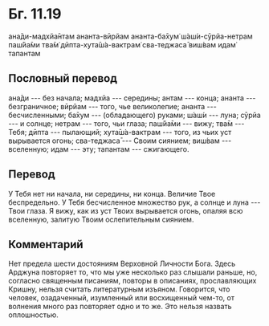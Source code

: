 # Бг. 11.19

ана̄ди-мадхйа̄нтам ананта-вӣрйам ананта-ба̄хум̇ ш́аш́и-сӯрйа-нетрам паш́йа̄ми
тва̄м̇ дӣпта-хута̄ш́а-вактрам̇ сва-теджаса̄ виш́вам идам̇ тапантам

## Пословный перевод

ана̄ди --- без начала; мадхйа --- середины; антам --- конца; ананта ---
безграничное; вӣрйам --- того, чье великолепие; ананта ---
бесчисленными; ба̄хум --- (обладающего) руками; ш́аш́и --- луна; сӯрйа ---
и солнце; нетрам --- того, чьи глаза; паш́йа̄ми --- вижу; тва̄м --- Тебя;
дӣпта --- пылающий; хута̄ш́а-вактрам --- того, из чьих уст вырывается
огонь; сва-теджаса̄ --- Своим сиянием; виш́вам --- вселенную; идам ---
эту; тапантам --- сжигающего.

## Перевод

У Тебя нет ни начала, ни середины, ни конца. Величие Твое беспредельно.
У Тебя бесчисленное множество рук, а солнце и луна --- Твои глаза. Я
вижу, как из уст Твоих вырывается огонь, опаляя всю вселенную, залитую
Твоим ослепительным сиянием.

## Комментарий

Нет предела шести достояниям Верховной Личности Бога. Здесь Арджуна
повторяет то, что мы уже несколько раз слышали раньше, но, согласно
священным писаниям, повторы в описаниях, прославляющих Кришну, нельзя
считать литературным изъяном. Говорится, что человек, озадаченный,
изумленный или восхищенный чем-то, от волнения много раз повторяет одно
и то же. Это нельзя назвать оплошностью.
